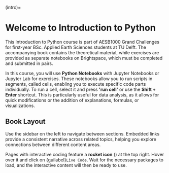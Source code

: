 (intro)=
# Welcome to Introduction to Python

This Introduction to Python course is part of AESB1000 Grand Challenges for first-year BSc. Applied Earth Sciences students at TU Delft. The accompanying book contains the theoretical material, while exercises are provided as separate notebooks on Brightspace, which must be completed and submitted in pairs.

In this course, you will use **Python Notebooks** with Jupyter Notebooks or Jupyter Lab for exercises. These notebooks allow you to run scripts in segments, called cells, enabling you to execute specific code parts individually. To run a cell, select it and press **'run cell'** or use the **Shift + Enter** shortcut. This is particularly useful for data analysis, as it allows for quick modifications or the addition of explanations, formulas, or visualizations.

## Book Layout

Use the sidebar on the left to navigate between sections. Embedded links provide a consistent narrative across related topics, helping you explore connections between different content areas.

Pages with interactive coding feature a **rocket icon** (<i class="fa fa-rocket" aria-hidden="true"></i>) at the top right. Hover over it and click on <span style="white-space: nowrap;">{guilabel}`Live Code`</span>. Wait for the necessary packages to load, and the interactive content will then be ready to use.

<!-- For Lesson 1, the topics are to set up Python on your computer (Installation)
and to study Files and Folders, part 1 to 5.
For this course, and all other courses too, we recommend that you create a folder for the course to store course file and exercise notebooks that you hand in.
 -->

